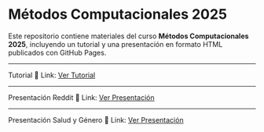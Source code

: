 # Métodos Computacionales 2025  

Este repositorio contiene materiales del curso **Métodos Computacionales 2025**, incluyendo un tutorial y una presentación en formato HTML publicados con GitHub Pages.  

---

Tutorial 🔗 Link: [Ver Tutorial](https://cristobal-mejias-g.github.io/Metodos-Computacionales-2025/Tutorial.html)  


---

Presentación Reddit 🔗 Link: [Ver Presentación](https://cristobal-mejias-g.github.io/Metodos-Computacionales-2025/Presentación.html)  


---

Presentación Salud y Género 🔗 Link: [Ver Presentación](https://cristobal-mejias-g.github.io/Metodos-Computacionales-2025/mc_presentacion.html) 
